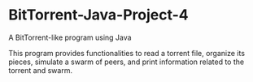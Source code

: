 # BitTorrent-Java-Project-4
A BitTorrent-like program using Java

This program provides functionalities to read a torrent file, organize its pieces, simulate a swarm of peers, and print information related to the torrent and swarm.
